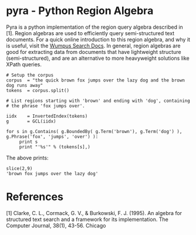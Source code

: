 pyra - Python Region Algebra
============================

Pyra is a python implementation of the region query algebra described in [1]. Region algebras are
used to efficiently query semi-structured text documents. For a quick online introduction to this
region algebra, and why it is useful, visit the [Wumpus Search Docs](http://www.wumpus-search.org/docs/gcl.html). 
In general, region algebras are good for extracting data from documents that have lightweight structure 
(semi-structured), and are an alternative to more heavyweight solutions like XPath queries.


    # Setup the corpus
    corpus  = "the quick brown fox jumps over the lazy dog and the brown dog runs away"
    tokens  = corpus.split()

    # List regions starting with 'brown' and ending with 'dog', containing 
    # the phrase 'fox jumps over'. 

    iidx    = InvertedIndex(tokens)
    g       = GCL(iidx)  

    for s in g.Contains( g.BoundedBy( g.Term('brown'), g.Term('dog') ), g.Phrase('fox', 'jumps', 'over') ):
         print s
         print "'%s'" % (tokens[s],)

The above prints:

    slice(2,9)
    'brown fox jumps over the lazy dog'



References
==========

[1]  Clarke, C. L., Cormack, G. V., & Burkowski, F. J. (1995). An algebra for structured text search
     and a framework for its implementation. The Computer Journal, 38(1), 43-56. Chicago	

